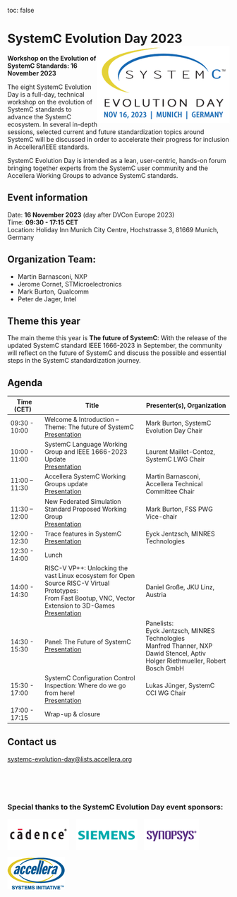 toc: false

# SystemC Evolution Day 2023 <img style="float: right; width:300px;" src="/images/SCED-2023-Logo-292x500px.png">

**Workshop on the Evolution of SystemC Standards: 16 November 2023**

The eight SystemC Evolution Day is a full-day, technical workshop on the evolution of SystemC standards to advance the SystemC ecosystem. In several in-depth sessions, selected current and future standardization topics around SystemC will be discussed in order to accelerate their progress for inclusion in Accellera/IEEE standards.

SystemC Evolution Day is intended as a lean, user-centric, hands-on forum bringing together experts from the SystemC user community and the Accellera Working Groups to advance SystemC standards.

## Event information

Date: **16 November 2023** (day after DVCon Europe 2023)<br>
Time: **09:30 - 17:15 CET**<br>
Location: Holiday Inn Munich City Centre, Hochstrasse 3, 81669 Munich, Germany

<!--
## Registration

* Early bird registration fee (till 1 October): €35.
* Registration fee after 1 October: €50. 

[Register here](https://dvcon-europe.org/registration/).
-->
## Organization Team:

 * Martin Barnasconi, NXP
 * Jerome Cornet, STMicroelectronics
 * Mark Burton, Qualcomm
 * Peter de Jager, Intel

## Theme this year

The main theme this year is **The future of SystemC**: With the release of the updated SystemC standard IEEE 1666-2023 in September, the community will reflect on the future of SystemC and discuss the possible and essential steps in the SystemC standardization journey.

## Agenda

| Time (CET)&nbsp;&nbsp; | Title | Presenter(s), Organization |
| --------------------- | ---------------- | -------------------------------- |
| 09:30 - 10:00 | Welcome & Introduction – Theme: The future of SystemC<br>[Presentation][1p] | Mark Burton, SystemC Evolution Day Chair |
| 10:00 - 11:00 | SystemC Language Working Group and IEEE 1666-2023 Update<br>[Presentation][2p] | Laurent Maillet-Contoz, SystemC LWG Chair |
| 11:00 – 11:30 | Accellera SystemC Working Groups update<br>[Presentation][3p] | Martin Barnasconi, Accellera Technical Committee Chair |
| 11:30 – 12:00 | New Federated Simulation Standard Proposed Working Group<br>[Presentation][4p] | Mark Burton, FSS PWG Vice-chair |
| 12:00 - 12:30 | Trace features in SystemC<br>[Presentation][5p] | Eyck Jentzsch, MINRES Technologies |
| 12:30 - 14:00 | Lunch |
| 14:00 - 14:30 | RISC-V VP++: Unlocking the vast Linux ecosystem for Open<br>Source RISC-V Virtual Prototypes:<br>From Fast Bootup, VNC, Vector Extension to 3D-Games<br>[Presentation][6p]  | Daniel Große, JKU Linz, Austria |
| 14:30 - 15:30 | Panel: The Future of SystemC<br>[Presentation][7p] | Panelists:<br>Eyck Jentzsch, MINRES Technologies<br>Manfred Thanner, NXP<br>Dawid Stencel, Aptiv<br>Holger Riethmueller, Robert Bosch GmbH |
| 15:30 - 17:00 | SystemC Configuration Control Inspection: Where do we go from here!<br>[Presentation][8p] | Lukas Jünger, SystemC CCI WG Chair |
| 17:00 - 17:15 | Wrap-up & closure | |

## Contact us

[systemc-evolution-day@lists.accellera.org](mailto:systemc-evolution-day@lists.accellera.org)
<br><br><br><br><br>
### Special thanks to the SystemC Evolution Day event sponsors:

<p><a href="http://www.cadence.com/" target="_blank" rel="noopener noreferrer"><img style="display: inline-block; padding-right: 15px;" src="/images/logo-cadence-sponsor.png" alt="Cadence" /></a><a href="http://www.mentor.com/" target="_blank" rel="noopener noreferrer"><img style="display: inline-block; padding-right: 15px;" src="/images/logo-siemens-sponsor.png" alt="Siemens EDA" /></a><a href="http://www.synopsys.com/" target="_blank" rel="noopener noreferrer"><img style="display: inline-block;" src="/images/logo-synopsys-sponsor.png" alt="Synopsys" /></a></p>
<p><a href="http://www.accellera.ogr/" target="_blank" rel="noopener noreferrer"><img style="display: inline-block;" src="/images/logo_accellera.png" alt="Accellera" /></a></p>

[1p]: https://workspace.accellera.org/document/dl/12197
[2p]: https://workspace.accellera.org/document/dl/12245
[3p]: https://workspace.accellera.org/document/dl/12193
[4p]: https://workspace.accellera.org/document/dl/12198
[5p]: https://workspace.accellera.org/document/dl/12246
[6p]: https://workspace.accellera.org/document/dl/12200
[7p]: https://workspace.accellera.org/document/dl/12199
[8p]: https://workspace.accellera.org/document/dl/12203
